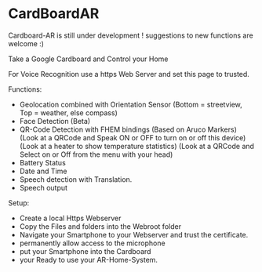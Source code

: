 # CardBoardAR

Cardboard-AR is still under development !
suggestions to new functions are welcome :)

Take a Google Cardboard and Control your Home

For Voice Recognition use a https Web Server and set this page to trusted.

Functions:

- Geolocation combined with Orientation Sensor (Bottom = streetview, Top = weather, else compass)
- Face Detection (Beta)
- QR-Code Detection with FHEM bindings (Based on Aruco Markers)
	(Look at a QRCode and Speak ON or OFF to turn on or off this device)
	(Look at a heater to show temperature statistics)
	(Look at a QRCode and Select on or Off from the menu with your head)
- Battery Status
- Date and Time
- Speech detection with Translation.
- Speech output

Setup:

- Create a local Https Webserver
- Copy the Files and folders into the Webroot folder
- Navigate your Smartphone to your Webserver and trust the certificate.
- permanently allow access to the microphone
- put your Smartphone into the Cardboard
- your Ready to use your AR-Home-System.